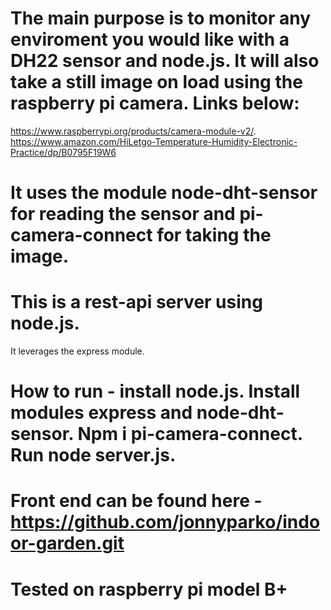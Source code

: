 # The main purpose is to monitor any enviroment you would like with a DH22 sensor and node.js. It will also take a still image on load using the raspberry pi camera. Links below:

https://www.raspberrypi.org/products/camera-module-v2/. 
https://www.amazon.com/HiLetgo-Temperature-Humidity-Electronic-Practice/dp/B0795F19W6

# It uses the module node-dht-sensor for reading the sensor and pi-camera-connect for taking the image. 

# This is a rest-api server using node.js.
It leverages the express module.

# How to run -  install node.js. Install modules express and node-dht-sensor. Npm i pi-camera-connect. Run node server.js. 

# Front end can be found here - https://github.com/jonnyparko/indoor-garden.git

# Tested on raspberry pi model B+

